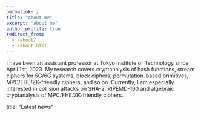 ```yaml
---
permalink: /
title: "About me"
excerpt: "About me"
author_profile: true
redirect_from: 
  - /about/
  - /about.html
---
```


I have been an assistant professor at Tokyo Institute of Technology since April 1st, 2023. My research covers cryptanalysis of hash functions, stream ciphers for 5G/6G systems, block ciphers, permutation-based primitives, MPC/FHE/ZK-friendly ciphers, and so on. Currently, I am especially interested in collision attacks on SHA-2, RIPEMD-160 and algebraic cryptanalysis of MPC/FHE/ZK-friendly ciphers.


title: "Latest news"

